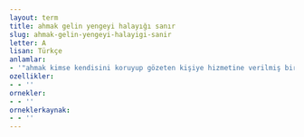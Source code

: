 ```yaml
---
layout: term
title: ahmak gelin yengeyi halayığı sanır
slug: ahmak-gelin-yengeyi-halayigi-sanir
letter: A
lisan: Türkçe
anlamlar:
- '"ahmak kimse kendisini koruyup gözeten kişiye hizmetine verilmiş biri gözüyle bakar ve saygısız davranışlarıyla onun gönlünü kırarak hizmetinden yoksun kalır" anlamında kullanılan bir söz'
ozellikler:
- - ''
ornekler:
- - ''
orneklerkaynak:
- - ''
---
```

